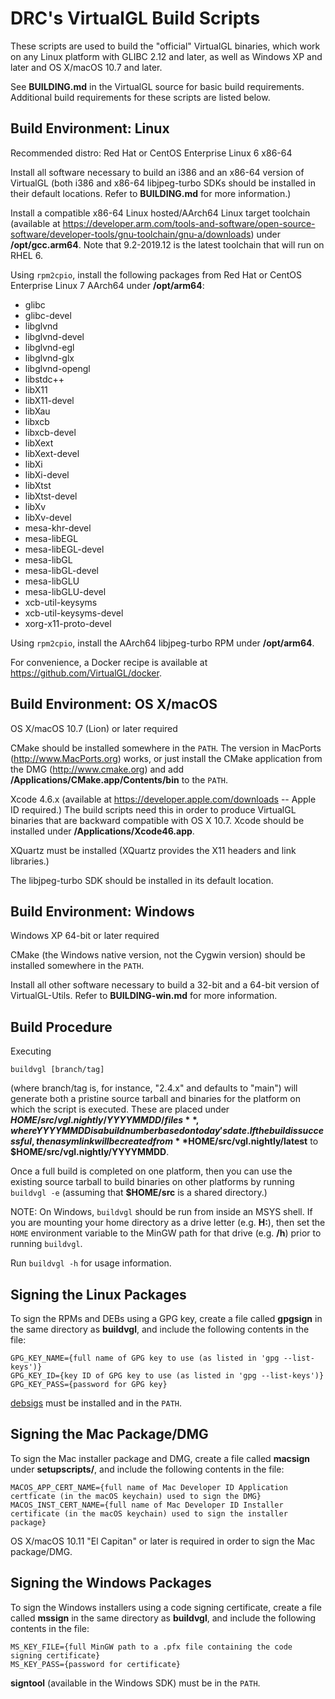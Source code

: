 DRC's VirtualGL Build Scripts
=============================

These scripts are used to build the "official" VirtualGL binaries, which work
on any Linux platform with GLIBC 2.12 and later, as well as Windows XP and
later and OS X/macOS 10.7 and later.

See **BUILDING.md** in the VirtualGL source for basic build requirements.
Additional build requirements for these scripts are listed below.


Build Environment: Linux
------------------------

Recommended distro:  Red Hat or CentOS Enterprise Linux 6 x86-64

Install all software necessary to build an i386 and an x86-64 version of
VirtualGL (both i386 and x86-64 libjpeg-turbo SDKs should be installed in their
default locations.  Refer to **BUILDING.md** for more information.)

Install a compatible x86-64 Linux hosted/AArch64 Linux target toolchain
(available at
<https://developer.arm.com/tools-and-software/open-source-software/developer-tools/gnu-toolchain/gnu-a/downloads>)
under **/opt/gcc.arm64**.  Note that 9.2-2019.12 is the latest toolchain that
will run on RHEL 6.

Using `rpm2cpio`, install the following packages from Red Hat or CentOS
Enterprise Linux 7 AArch64 under **/opt/arm64**:

- glibc
- glibc-devel
- libglvnd
- libglvnd-devel
- libglvnd-egl
- libglvnd-glx
- libglvnd-opengl
- libstdc++
- libX11
- libX11-devel
- libXau
- libxcb
- libxcb-devel
- libXext
- libXext-devel
- libXi
- libXi-devel
- libXtst
- libXtst-devel
- libXv
- libXv-devel
- mesa-khr-devel
- mesa-libEGL
- mesa-libEGL-devel
- mesa-libGL
- mesa-libGL-devel
- mesa-libGLU
- mesa-libGLU-devel
- xcb-util-keysyms
- xcb-util-keysyms-devel
- xorg-x11-proto-devel

Using `rpm2cpio`, install the AArch64 libjpeg-turbo RPM under **/opt/arm64**.

For convenience, a Docker recipe is available at
<https://github.com/VirtualGL/docker>.


Build Environment: OS X/macOS
-----------------------------

OS X/macOS 10.7 (Lion) or later required

CMake should be installed somewhere in the `PATH`.  The version in MacPorts
(<http://www.MacPorts.org>) works, or just install the CMake application from
the DMG (<http://www.cmake.org>) and add
**/Applications/CMake.app/Contents/bin** to the `PATH`.

Xcode 4.6.x (available at <https://developer.apple.com/downloads> --
Apple ID required.)  The build scripts need this in order to produce VirtualGL
binaries that are backward compatible with OS X 10.7.  Xcode should be
installed under **/Applications/Xcode46.app**.

XQuartz must be installed (XQuartz provides the X11 headers and link
libraries.)

The libjpeg-turbo SDK should be installed in its default location.


Build Environment: Windows
--------------------------

Windows XP 64-bit or later required

CMake (the Windows native version, not the Cygwin version) should be installed
somewhere in the `PATH`.

Install all other software necessary to build a 32-bit and a 64-bit version of
VirtualGL-Utils.  Refer to **BUILDING-win.md** for more information.


Build Procedure
---------------

Executing

    buildvgl [branch/tag]

(where branch/tag is, for instance, "2.4.x" and defaults to "main") will
generate both a pristine source tarball and binaries for the platform on which
the script is executed.  These are placed under
**$HOME/src/vgl.nightly/YYYYMMDD/files**, where YYYYMMDD is a build number
based on today's date.  If the build is successful, then a sym link will be
created from **$HOME/src/vgl.nightly/latest** to
**$HOME/src/vgl.nightly/YYYYMMDD**.

Once a full build is completed on one platform, then you can use the existing
source tarball to build binaries on other platforms by running `buildvgl -e`
(assuming that **$HOME/src** is a shared directory.)

NOTE: On Windows, `buildvgl` should be run from inside an MSYS shell.  If you
are mounting your home directory as a drive letter (e.g. **H:**), then set the
`HOME` environment variable to the MinGW path for that drive (e.g. **/h**)
prior to running `buildvgl`.

Run `buildvgl -h` for usage information.


Signing the Linux Packages
--------------------------

To sign the RPMs and DEBs using a GPG key, create a file called **gpgsign** in
the same directory as **buildvgl**, and include the following contents in the
file:

    GPG_KEY_NAME={full name of GPG key to use (as listed in 'gpg --list-keys')}
    GPG_KEY_ID={key ID of GPG key to use (as listed in 'gpg --list-keys')}
    GPG_KEY_PASS={password for GPG key}

[debsigs](https://gitlab.com/debsigs/debsigs/tags) must be installed and in the
`PATH`.

Signing the Mac Package/DMG
---------------------------

To sign the Mac installer package and DMG, create a file called **macsign**
under **setupscripts/**, and include the following contents in the file:

    MACOS_APP_CERT_NAME={full name of Mac Developer ID Application certficate (in the macOS keychain) used to sign the DMG}
    MACOS_INST_CERT_NAME={full name of Mac Developer ID Installer certificate (in the macOS keychain) used to sign the installer package}

OS X/macOS 10.11 "El Capitan" or later is required in order to sign the Mac
package/DMG.

Signing the Windows Packages
----------------------------

To sign the Windows installers using a code signing certificate, create a file
called **mssign** in the same directory as **buildvgl**, and include the
following contents in the file:

    MS_KEY_FILE={full MinGW path to a .pfx file containing the code signing certificate}
    MS_KEY_PASS={password for certificate}

**signtool** (available in the Windows SDK) must be in the `PATH`.
